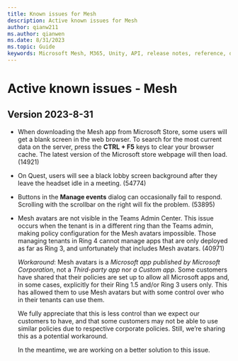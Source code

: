 ```yaml
---
title: Known issues for Mesh
description: Active known issues for Mesh
author: qianw211    
ms.author: qianwen
ms.date: 8/31/2023
ms.topic: Guide
keywords: Microsoft Mesh, M365, Unity, API, release notes, reference, documentation, features, performance
---
```


# Active known issues - Mesh

## Version 2023-8-31

* When downloading the Mesh app from Microsoft Store, some users will get a blank screen in the web browser. To search for the most current data on the server, press the **CTRL + F5** keys to clear your browser cache.  The latest version of the Microsoft store webpage will then load. (14921)
* On Quest, users will see a black lobby screen background after they leave the headset idle in a meeting. (54774)
* Buttons in the **Manage events** dialog can occasionally fail to respond. Scrolling with the scrollbar on the right will fix the problem. (53895)
* Mesh avatars are not visible in the Teams Admin Center. This issue occurs when the tenant is in a different ring than the Teams admin, making policy configuration for the Mesh avatars impossible. Those managing tenants in Ring 4 cannot manage apps that are only deployed as far as Ring 3, and unfortunately that includes Mesh avatars. (40971)

    *Workaround*: Mesh avatars is a *Microsoft app published by Microsoft Corporation*, not a *Third-party app* nor *a Custom app*. Some customers have shared that their policies are set up to allow all Microsoft apps and, in some cases, explicitly for their Ring 1.5 and/or Ring 3 users only. This has allowed them to use Mesh avatars but with some control over who in their tenants can use them.

    We fully appreciate that this is less control than we expect our customers to have, and that some customers may not be able to use similar policies due to respective corporate policies. Still, we’re sharing this as a potential workaround.

    In the meantime, we are working on a better solution to this issue. 

